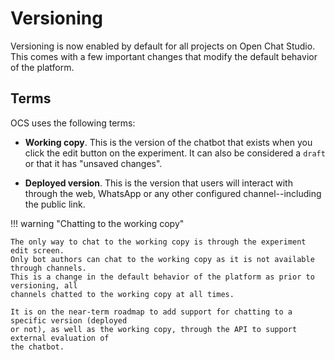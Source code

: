 # Versioning

Versioning is now enabled by default for all projects on Open Chat Studio. This comes with a few important changes that modify the default behavior of the platform.

## Terms
OCS uses the following terms:

* **Working copy**. This is the version of the chatbot that exists when you click the edit button on the experiment. It can also be considered a `draft` or that it has "unsaved changes".

* **Deployed version**. This is the version that users will interact with through the web, WhatsApp or any other configured channel--including the public link.


!!! warning "Chatting to the working copy"

    The only way to chat to the working copy is through the experiment edit screen.
    Only bot authors can chat to the working copy as it is not available through channels.
    This is a change in the default behavior of the platform as prior to versioning, all
    channels chatted to the working copy at all times.

    It is on the near-term roadmap to add support for chatting to a specific version (deployed
    or not), as well as the working copy, through the API to support external evaluation of
    the chatbot.
